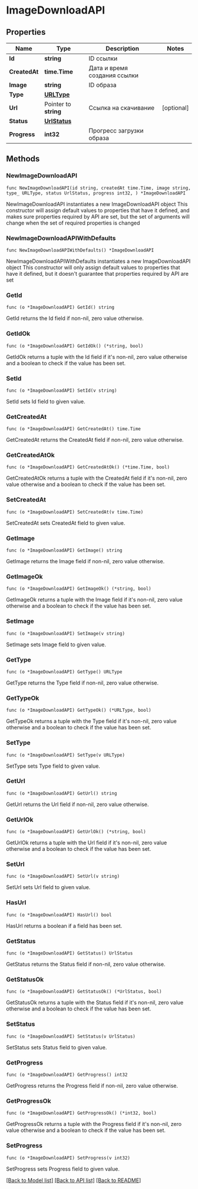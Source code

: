 # ImageDownloadAPI

## Properties

Name | Type | Description | Notes
------------ | ------------- | ------------- | -------------
**Id** | **string** | ID ссылки | 
**CreatedAt** | **time.Time** | Дата и время создания ссылки | 
**Image** | **string** | ID образа | 
**Type** | [**URLType**](URLType.md) |  | 
**Url** | Pointer to **string** | Ссылка на скачивание | [optional] 
**Status** | [**UrlStatus**](UrlStatus.md) |  | 
**Progress** | **int32** | Прогресс загрузки образа | 

## Methods

### NewImageDownloadAPI

`func NewImageDownloadAPI(id string, createdAt time.Time, image string, type_ URLType, status UrlStatus, progress int32, ) *ImageDownloadAPI`

NewImageDownloadAPI instantiates a new ImageDownloadAPI object
This constructor will assign default values to properties that have it defined,
and makes sure properties required by API are set, but the set of arguments
will change when the set of required properties is changed

### NewImageDownloadAPIWithDefaults

`func NewImageDownloadAPIWithDefaults() *ImageDownloadAPI`

NewImageDownloadAPIWithDefaults instantiates a new ImageDownloadAPI object
This constructor will only assign default values to properties that have it defined,
but it doesn't guarantee that properties required by API are set

### GetId

`func (o *ImageDownloadAPI) GetId() string`

GetId returns the Id field if non-nil, zero value otherwise.

### GetIdOk

`func (o *ImageDownloadAPI) GetIdOk() (*string, bool)`

GetIdOk returns a tuple with the Id field if it's non-nil, zero value otherwise
and a boolean to check if the value has been set.

### SetId

`func (o *ImageDownloadAPI) SetId(v string)`

SetId sets Id field to given value.


### GetCreatedAt

`func (o *ImageDownloadAPI) GetCreatedAt() time.Time`

GetCreatedAt returns the CreatedAt field if non-nil, zero value otherwise.

### GetCreatedAtOk

`func (o *ImageDownloadAPI) GetCreatedAtOk() (*time.Time, bool)`

GetCreatedAtOk returns a tuple with the CreatedAt field if it's non-nil, zero value otherwise
and a boolean to check if the value has been set.

### SetCreatedAt

`func (o *ImageDownloadAPI) SetCreatedAt(v time.Time)`

SetCreatedAt sets CreatedAt field to given value.


### GetImage

`func (o *ImageDownloadAPI) GetImage() string`

GetImage returns the Image field if non-nil, zero value otherwise.

### GetImageOk

`func (o *ImageDownloadAPI) GetImageOk() (*string, bool)`

GetImageOk returns a tuple with the Image field if it's non-nil, zero value otherwise
and a boolean to check if the value has been set.

### SetImage

`func (o *ImageDownloadAPI) SetImage(v string)`

SetImage sets Image field to given value.


### GetType

`func (o *ImageDownloadAPI) GetType() URLType`

GetType returns the Type field if non-nil, zero value otherwise.

### GetTypeOk

`func (o *ImageDownloadAPI) GetTypeOk() (*URLType, bool)`

GetTypeOk returns a tuple with the Type field if it's non-nil, zero value otherwise
and a boolean to check if the value has been set.

### SetType

`func (o *ImageDownloadAPI) SetType(v URLType)`

SetType sets Type field to given value.


### GetUrl

`func (o *ImageDownloadAPI) GetUrl() string`

GetUrl returns the Url field if non-nil, zero value otherwise.

### GetUrlOk

`func (o *ImageDownloadAPI) GetUrlOk() (*string, bool)`

GetUrlOk returns a tuple with the Url field if it's non-nil, zero value otherwise
and a boolean to check if the value has been set.

### SetUrl

`func (o *ImageDownloadAPI) SetUrl(v string)`

SetUrl sets Url field to given value.

### HasUrl

`func (o *ImageDownloadAPI) HasUrl() bool`

HasUrl returns a boolean if a field has been set.

### GetStatus

`func (o *ImageDownloadAPI) GetStatus() UrlStatus`

GetStatus returns the Status field if non-nil, zero value otherwise.

### GetStatusOk

`func (o *ImageDownloadAPI) GetStatusOk() (*UrlStatus, bool)`

GetStatusOk returns a tuple with the Status field if it's non-nil, zero value otherwise
and a boolean to check if the value has been set.

### SetStatus

`func (o *ImageDownloadAPI) SetStatus(v UrlStatus)`

SetStatus sets Status field to given value.


### GetProgress

`func (o *ImageDownloadAPI) GetProgress() int32`

GetProgress returns the Progress field if non-nil, zero value otherwise.

### GetProgressOk

`func (o *ImageDownloadAPI) GetProgressOk() (*int32, bool)`

GetProgressOk returns a tuple with the Progress field if it's non-nil, zero value otherwise
and a boolean to check if the value has been set.

### SetProgress

`func (o *ImageDownloadAPI) SetProgress(v int32)`

SetProgress sets Progress field to given value.



[[Back to Model list]](../README.md#documentation-for-models) [[Back to API list]](../README.md#documentation-for-api-endpoints) [[Back to README]](../README.md)


